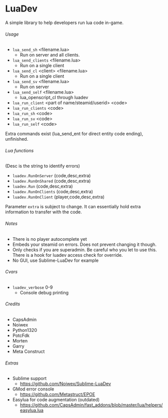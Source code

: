 # LuaDev
A simple library to help developers run lua code in-game.

###### Usage ######
 - ```lua_send_sh``` \<filename.lua\>
   - Run on server and all clients.
 - ```lua_send_clients``` \<filename.lua\>
   - Run on a single client
 - ```lua_send_cl``` \<client\> \<filename.lua\>
   - Run on a single client
 - ```lua_send_sv``` \<filename.lua\>
   - Run on server
 - ```lua_send_self``` \<filename.lua\>
   - lua_openscript_cl through luadev
 - ```lua_run_client``` \<part of name/steamid/userid\> \<code\>
 - ```lua_run_clients``` \<code\>
 - ```lua_run_sh``` \<code\>
 - ```lua_run_sv``` \<code\>
 - ```lua_run_self``` \<code\>

Extra commands exist (lua_send_ent for direct entity code ending), unfinished.

###### Lua functions ######

(Desc is the string to identify errors)

 - ```luadev.RunOnServer```	(code,desc,extra)
 - ```luadev.RunOnShared```	(code,desc,extra)
 - ```luadev.Run```	(code,desc,extra)
 - ```luadev.RunOnClients```	(code,desc,extra)
 - ```luadev.RunOnClient```	(player,code,desc,extra)
 
Parameter ```extra``` is subject to change. It can essentially hold extra information to transfer with the code.

###### Notes ######
 - There is no player autocomplete yet
 - Embeds your steamid on errors. Does not prevent changing it though.
 - Only checks if you are superadmin. Be careful who you let to use this. There is a hook for luadev access check for override.
 - No GUI, use Sublime-LuaDev for example

###### Cvars ######
 - ```luadev_verbose``` 0-9
   - Console debug printing

###### Credits ######
 - CapsAdmin
 - Noiwex
 - Python1320
 - PotcFdk
 - Morten
 - Garry
 - Meta Construct


###### Extras ######
 - Sublime support
   - https://github.com/Noiwex/Sublime-LuaDev
 - GMod error console
   - https://github.com/Metastruct/EPOE
 - Easylua for code augmentation (outdated)
   - https://github.com/CapsAdmin/fast_addons/blob/master/lua/helpers/easylua.lua

